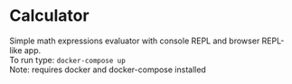 # Calculator

Simple math expressions evaluator with console REPL and browser REPL-like app.  
To run type: `docker-compose up`  
Note: requires docker and docker-compose installed
